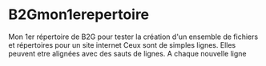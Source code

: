 # B2Gmon1erepertoire
Mon 1er répertoire de B2G pour tester la création d'un ensemble de fichiers et répertoires pour un site internet
Ceux sont de simples lignes. Elles peuvent etre alignées avec des sauts de lignes.
A chaque nouvelle ligne
